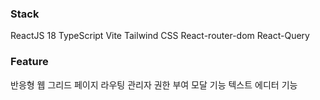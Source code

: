 ### Stack

ReactJS 18
TypeScript
Vite
Tailwind CSS
React-router-dom
React-Query

### Feature

반응형 웹
그리드
페이지 라우팅
관리자 권한 부여
모달 기능
텍스트 에디터 기능
